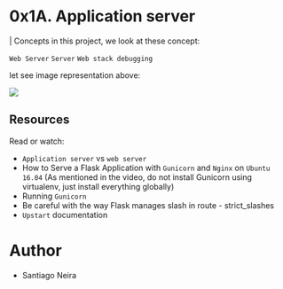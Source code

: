 # 0x1A. Application server

| Concepts
in this project, we look at these concept:

``Web Server``
``Server``
``Web stack debugging``

let see image representation above:

<img src="https://user-images.githubusercontent.com/69850751/192268912-73d3a6ad-c927-4151-ba04-3009f9c140a4.png">


## Resources
Read or watch:

- ``Application server`` vs ``web server``
- How to Serve a Flask Application with ``Gunicorn`` and ``Nginx`` on ``Ubuntu 16.04`` (As mentioned in the video, do not install Gunicorn using virtualenv, just install everything globally)
- Running ``Gunicorn``
- Be careful with the way Flask manages slash in route - strict_slashes
- ``Upstart`` documentation

# Author

* Santiago Neira